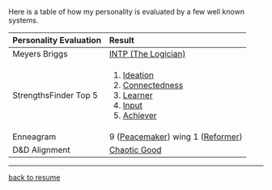 
Here is a table of how my personality is evaluated by a few well known systems.

| Personality Evaluation | Result |
| :--------------------- | :------|
| Meyers Briggs        | [INTP (The Logician)](intp-profile.pdf) |
| StrengthsFinder Top 5| <ol><li>[Ideation](Ideation.pdf)</li><li>[Connectedness](Connectedness.pdf)</li><li>[Learner](Learner.pdf)</li><li>[Input](Input.pdf)</li><li>[Achiever](Achiever.pdf)</li></ol>|
| Enneagram            | 9 ([Peacemaker](https://www.enneagraminstitute.com/type-9/)) wing 1 ([Reformer](https://www.enneagraminstitute.com/type-1/))|
| D&D Alignment        | [Chaotic Good](https://en.wikipedia.org/wiki/Alignment_(Dungeons_%26_Dragons)#Chaotic_good) |

-------

[back to resume](../README.md)
